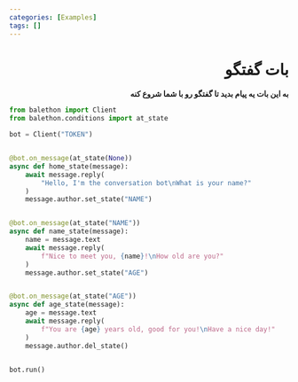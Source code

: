 ```yaml
---
categories: [Examples]
tags: []
---
```


<h1 align="right" dir="rtl">بات گفتگو</h1>

<p align="right" dir="rtl"><strong>به این بات یه پیام بدید تا گفتگو رو با شما شروع کنه</strong></p>

```python
from balethon import Client
from balethon.conditions import at_state

bot = Client("TOKEN")


@bot.on_message(at_state(None))
async def home_state(message):
    await message.reply(
        "Hello, I'm the conversation bot\nWhat is your name?"
    )
    message.author.set_state("NAME")


@bot.on_message(at_state("NAME"))
async def name_state(message):
    name = message.text
    await message.reply(
        f"Nice to meet you, {name}!\nHow old are you?"
    )
    message.author.set_state("AGE")


@bot.on_message(at_state("AGE"))
async def age_state(message):
    age = message.text
    await message.reply(
        f"You are {age} years old, good for you!\nHave a nice day!"
    )
    message.author.del_state()


bot.run()
```

